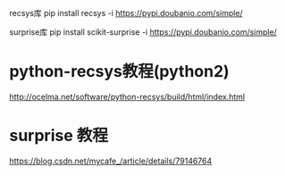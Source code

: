 recsys库
pip install recsys -i https://pypi.doubanio.com/simple/

surprise库
pip install scikit-surprise -i https://pypi.doubanio.com/simple/

# python-recsys教程(python2)
http://ocelma.net/software/python-recsys/build/html/index.html

# surprise 教程
https://blog.csdn.net/mycafe_/article/details/79146764
